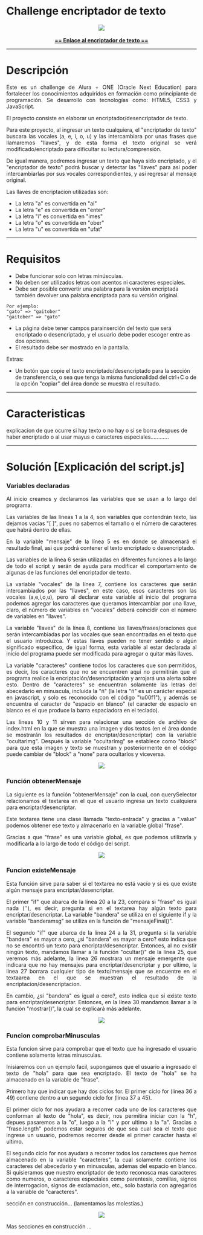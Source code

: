 # Challenge encriptador de texto
  <div align="center"><img src="https://github.com/Ax3g/Challenge_Encriptador/blob/master/img/img_Readme/Encriptador%20de%20texto.png"></div>
  <br>
  <div align="center"><a href="https://ax3g.github.io/Challenge_Encriptador/"><strong> == Enlace al encriptador de texto == </strong></a></div>
  
 ---
  
# Descripción

<p align="justify">Este es un challenge de Alura + ONE (Oracle Next Education) para fortalecer los conocimientos adquiridos en formación como principiante de programación. Se desarrollo con tecnologías como: HTML5, CSS3  y JavaScript.</p>

<p align="justify">El proyecto consiste en elaborar un encriptador/desencriptador de texto.</p>

<p align="justify">Para este proyecto, al ingresar un texto cualquiera, el "encriptador de texto" buscara las vocales (a, e, i, o, u) y las intercambiara por unas frases que llamaremos "llaves", y de esta forma el texto original se verá modificado/encriptado para dificultar su lectura/comprensión.</p>

<p align="justify">De igual manera, podremos ingresar un texto que haya sido encriptado, y el "encriptador de texto" podrá buscar y detectar las "llaves" para asi poder intercambiarlas por sus vocales correspondientes, y así regresar al mensaje original.</p>

Las llaves de encriptacion utilizadas son:

- La letra "a" es convertida en "ai"
- La letra "e" es convertida en "enter"
- La letra "i" es convertida en "imes"
- La letra "o" es convertida en "ober"
- La letra "u" es convertida en "ufat"

---

# Requisitos

- Debe funcionar solo con letras minúsculas.
- No deben ser utilizados letras con acentos ni caracteres especiales.
- Debe ser posible convertir una palabra para la versión encriptada también devolver una palabra encriptada para su versión original.
````
Por ejemplo:
"gato" => "gaitober"
"gaitober" => "gato"
````
- La página debe tener campos parainserción del texto que será encriptado o desencriptado, y el usuario debe poder escoger entre as dos opciones.
- El resultado debe ser mostrado en la pantalla.

Extras:
- Un botón que copie el texto encriptado/desencriptado para la sección de transferencia, o sea que tenga la misma funcionalidad del ctrl+C o de la opción "copiar" del área donde se muestra el resultado.

---

# Caracteristicas

explicacion de que ocurre si hay texto o no hay o si se borra despues de haber encriptado o al usar mayus o caracteres especiales............

---

# Solución [Explicación del script.js]

### Variables declaradas

<p align="justify">Al inicio creamos y declaramos las variables que se usan a lo largo del programa.</p>

<p align="justify">Las variables de las líneas 1 a la 4, son variables que contendrán texto, las dejamos vacías "[ ]", pues no sabemos el tamaño o el número de caracteres que habrá dentro de ellas.</p>

<p align="justify">En la variable "mensaje" de la línea 5 es en donde se almacenará el resultado final, asi que podrá contener el texto encriptado o desencriptado.</p>

<p align="justify">Las variables de la línea 6 serán utilizadas en diferentes funciones a lo largo de todo el script y serán de ayuda para modificar el comportamiento de algunas de las funciones del encriptador de texto.</p>

<p align="justify">La variable "vocales" de la línea 7, contiene los caracteres que serán intercambiados por las "llaves", en este caso, esos caracteres son las vocales (a,e,i,o,u), pero al declarar esta variable al inicio del programa podemos agregar los caracteres que queramos intercambiar por una llave, claro, el número de variables en "vocales" deberá coincidir con el número de variables en "llaves".</p>

<p align="justify">La variable "llaves" de la línea 8, contiene las llaves/frases/oraciones que serán intercambiadas por las vocales que sean encontradas en el texto que el usuario introduzca. Y estas llaves pueden no tener sentido o algún significado específico, de igual forma, esta variable al estar declarada al inicio del programa puede ser modificada para agregar o quitar más llaves.</p>

<p align="justify">La variable "caracteres" contiene todos los caracteres que son permitidos, es decir, los caracteres que no se encuentren aquí no permitirán que el programa realice la encriptación/desencriptación y arrojará una alerta sobre esto. Dentro de "caracteres" se encuentran solamente las letras del abecedario en minuscula, incluida la "ñ" (la letra "ñ" es un carácter especial en javascript, y solo es reconocido con el código "\u00f1"), y además se encuentra el caracter de "espacio en blanco" (el caracter de espacio en blanco es el que produce la barra espaciadora en el teclado).</p>

<p align="justify">Las líneas 10 y 11 sirven para relacionar una sección de archivo de index.html en la que se muestra una imagen y dos textos (en el área donde se mostrarán los resultados de encriptar/desencriptar) con la variable "ocultarImg". Después la variable "ocultarImg" se establece como "block" para que esta imagen y texto se muestran y posteriormente en el código puede cambiar de "block" a "none" para ocultarlos y viceversa.</p>

<div align="center"><img src="https://github.com/Ax3g/Challenge_Encriptador/blob/master/img/img_Readme/Parametros_iniciales.PNG"></div>

### Función obtenerMensaje

<p align="justify">La siguiente es la función "obtenerMensaje" con la cual, con querySelector relacionamos el textarea en el que el usuario ingresa un texto cualquiera para encriptar/desencriptar.</p>
  
<p align="justify">Este textarea tiene una clase llamada "texto-entrada" y gracias a ".value" podemos obtener ese texto y almacenarlo en la variable global "frase".</p> 
  
<p align="justify">Gracias a que "frase" es una variable global, es que podemos utilizarla y modificarla a lo largo de todo el código del script.</p>

<div align="center"><img src="https://github.com/Ax3g/Challenge_Encriptador/blob/master/img/img_Readme/Funcion_obtenerMensaje.PNG"></div>

### Funcion existeMensaje

<p align="justify">Esta función sirve para saber si el textarea no está vacío y si es que existe algún mensaje para encriptar/desencriptar.</p>
<p align="justify">El primer "if" que abarca de la línea 20 a la 23, compara si "frase" es igual nada (''), es decir, pregunta si en el textarea hay algún texto para encriptar/desencriptar. La variable "bandera" se utiliza en el siguiente if y la variable "banderamsg" se utiliza en la función de "mensajeFinal()".</p>

<p align="justify">El segundo "if" que abarca de la línea 24 a la 31, pregunta si la variable "bandera" es mayor a cero, ¿si "bandera" es mayor a cero? esto indica que no se encontró un texto para encriptar/desencriptar. Entonces, al no existir ningún texto, mandamos llamar a la función "ocultar()" de la línea 25, que veremos más adelante, la linea 26 mostrara un mensaje emergente que indicara que no hay mensajes para encriptar/desencriptar y por ultimo, la linea 27 borrara cualquier tipo de texto/mensaje que se encuentre en el textaarea en el que se muestran el resultado de la encriptacion/desencriptacion. </p>
  
<p align="justify">En cambio, ¿si "bandera" es igual a cero?, esto indica que si existe texto para encriptar/desencriptar. Entonces, en la línea 30 mandamos llamar a la función "mostrar()", la cual se explicará más adelante.</p>

<div align="center"><img src="https://github.com/Ax3g/Challenge_Encriptador/blob/master/img/img_Readme/Funcion_existeMensaje.PNG"></div>

### Funcion comprobarMinusculas

<p align="justify">Esta funcion sirve para comprobar que el texto que ha ingresado el usuario contiene solamente letras minusculas.</p>

<p align="justify">Inisiaremos con un ejemplo facil, supongamos que el usuario a ingresado el texto de "hola" para que sea encriptado. El texto de "hola" se ha almacenado en la variable de "frase".</p>

<p align="justify">Primero hay que indicar que hay dos ciclos for. El primer ciclo for (linea 36 a 49) contiene dentro a un segundo ciclo for (linea 37 a 45).</p>

<p align="justify">El primer ciclo for nos ayudara a recorrer cada uno de los caracteres que conforman al texto de "hola", es decir, nos permitira iniciar con la "h", depues pasaremos a la "o", luego a la "l" y por ultimo a la "a". Gracias a "frase.length" podemos estar seguros de que sea cual sea el texto que ingrese un usuario, podremos recorrer desde el primer caracter hasta el ultimo.</p>

<p align="justify">El segundo ciclo for nos ayudara a recorrer todos los caracteres que hemos almacenado en la variable "caracteres", la cual solamente contiene los caracteres del abecedario y en minusculas, ademas del espacio en blanco. Si quisieramos que nuestro encriptador de texto reconosca mas caracteres como numeros, o caracteres especiales como parentesis, comillas, signos de interrogacion, signos de exclamacion, etc., solo bastaria con agregarlos a la variable de  "caracteres".</p>

<p align="justify">sección en construcción... (lamentamos las molestias.)</p>
<p align="justify"></p>
<p align="justify"></p>
<p align="justify"></p>
<p align="justify"></p><p align="justify"></p>

<div align="center"><img src="https://github.com/Ax3g/Challenge_Encriptador/blob/master/img/img_Readme/Funcion_comprobarMinusculas.PNG"></div>


Mas secciones en construcción ...
